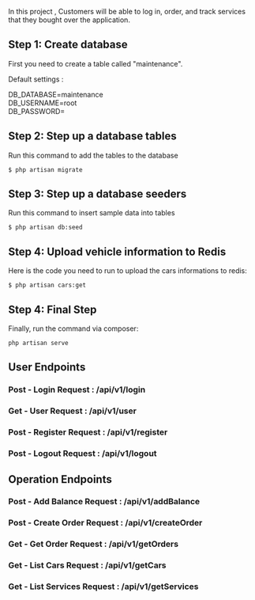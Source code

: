 In this project , Customers will be able to log in, order, and track services that they bought over the application.


## Step 1: Create database 

First you need to create a table called "maintenance". 

Default settings : 

DB_DATABASE=maintenance
<br>
DB_USERNAME=root
<br>
DB_PASSWORD=

## Step 2: Step up a database tables

Run this command to add the tables to the database

```
$ php artisan migrate
```

## Step 3: Step up a database seeders

Run this command to insert sample data into tables

```
$ php artisan db:seed
```
## Step 4: Upload vehicle information to Redis

Here is the code you need to run to upload the cars informations to redis:

```
$ php artisan cars:get
```
## Step 4: Final Step
Finally, run the command via composer:

```
php artisan serve
```

## User Endpoints

### Post - Login Request : /api/v1/login	

### Get - User Request : /api/v1/user

### Post - Register Request : /api/v1/register

### Post - Logout Request : /api/v1/logout


## Operation Endpoints

### Post - Add Balance Request : /api/v1/addBalance

### Post - Create Order Request : /api/v1/createOrder

### Get - Get Order Request : /api/v1/getOrders

### Get - List Cars Request : /api/v1/getCars

### Get - List Services Request : /api/v1/getServices
